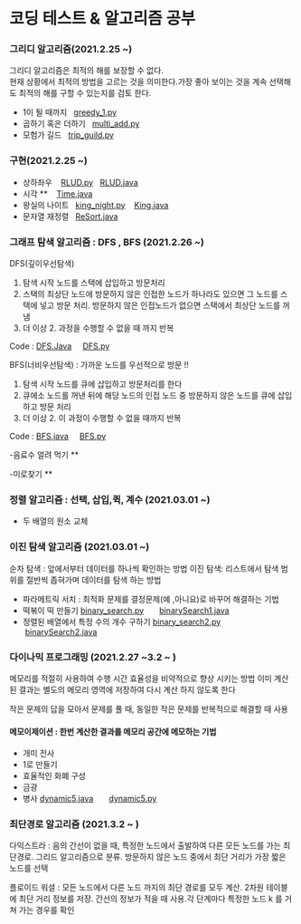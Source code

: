 
# 코딩 테스트 & 알고리즘 공부



### 그리디 알고리즘(2021.2.25 ~)


그리디 알고리즘은 최적의 해를 보장할 수 없다.<br>
현재 상황에서 최적의 방법을 고르는 것을 의미한다.가장 좋아 보이는 것을 계속 선택해도 최적의
해를 구할 수 있는지를 검토 한다. 

- 1이 될 때까지 &nbsp;&nbsp;[greedy_1.py](https://github.com/sujin16/studycoding/blob/main/code/greedy_1.py)
- 곱하기 혹은 더하기 &nbsp;&nbsp;[multi_add.py](https://github.com/sujin16/studycoding/blob/main/code/multi_or_add.py)
- 모험가 길드 &nbsp;&nbsp;[trip_guild.py](https://github.com/sujin16/studycoding/blob/main/code/trip_guild.py)


### 구현(2021.2.25 ~)

- 상하좌우 &nbsp;&nbsp; [RLUD.py](https://github.com/sujin16/studycoding/blob/main/code/RLUD.py) &nbsp; [RLUD.java](https://github.com/sujin16/studycoding/blob/main/code/RLUD.java)
- 시각 ** &nbsp;&nbsp; [Time.java](https://github.com/sujin16/studycoding/blob/main/code/Time.java)
- 왕실의 나이트  &nbsp;&nbsp;[king_night.py](https://github.com/sujin16/studycoding/blob/main/code/king_night.py) &nbsp;&nbsp; [King.java](https://github.com/sujin16/studycoding/blob/main/code/King.java)
- 문자열 재정렬 &nbsp;&nbsp;[ReSort.java](https://github.com/sujin16/studycoding/blob/main/code/ReSort.java)



### 그래프 탐색 알고리즘 : DFS , BFS (2021.2.26 ~)

DFS(깊이우선탐색)
1. 탐색 시작 노드를 스택에 삽입하고 방문처리
2. 스택의 최상단 노드에 방문하지 않은 인접한 노드가 하나라도 있으면 그 노드를 스택에 넣고 방문 처리. 방문하지 않은 인접노드가 없으면 스택에서 최상단 노드를 꺼냄
3. 더  이상 2. 과정을 수행할 수 없을 때 까지 반복

Code : [DFS.Java](https://github.com/ndb796/python-for-coding-test/blob/master/5/8.java) &nbsp; &nbsp; [DFS.py](https://github.com/ndb796/python-for-coding-test/blob/master/5/8.py)

BFS(너비우선탐색) : 가까운 노드를 우선적으로 방문 !! 
1. 탐색 시작 노드를 큐에 삽입하고 방문처리를 한다
2. 큐에소 노드를 꺼낸 뒤에 해당 노드의 인접 노드 중 방문하지 않은 노드를 큐에 삽입하고 방문 처리
3. 더 이상 2. 이 과정이 수행할 수 없을 때까지 반복

Code : [BFS.java](https://github.com/ndb796/python-for-coding-test/blob/master/5/9.java) &nbsp; &nbsp; [BFS.py](https://github.com/ndb796/python-for-coding-test/blob/master/5/9.py)

-음료수 얼려 먹기 ** 


-미로찾기 ** 




### 정렬 알고리즘 : 선택, 삽입,퀵, 계수 (2021.03.01 ~)

- 두 배열의 원소 교체



### 이진 탐색 알고리즘 (2021.03.01 ~)
순차 탐색 : 앞에서부터 데이터를 하나씩 확인하는 방법
이진 탐색: 리스트에서 탐색 범위를 절반씩 좁혀가며 데이터를 탐색 하는 방법

- 파라메트릭 서치 : 최적화 문제를 결정문제(예 ,아니요)로 바꾸어 해결하는 기법
- 떡볶이 떡 만들기 [binary_search.py](https://github.com/sujin16/studycoding/blob/main/code/binary_search.py) &nbsp; &nbsp;&nbsp; &nbsp;[binarySearch1.java](https://github.com/sujin16/studycoding/blob/main/code/binarySearch1.java)
- 정렬된 배열에서 특정 수의 개수 구하기 [binary_search2.py](
https://github.com/sujin16/studycoding/blob/main/code/binary_search2.py) &nbsp; &nbsp;&nbsp; &nbsp;[binarySearch2.java](https://github.com/sujin16/studycoding/blob/main/code/binarySearch2.java)




### 다이나믹 프로그래밍 (2021.2.27 ~3.2 ~ ) 

메모리를 적절히 사용하여 수행 시간 효율성을 비약적으로 향상 시키는 방법
이미 계산된 결과는 별도의 메모리 영역에 저장하여 다시 계산 하지 않도록 한다

작은 문제의 답을 모아서 문제를 풀 때, 동일한 작은 문제를 반복적으로 해결할 때 사용

#### 메모이제이션 : 한번 계산한 결과를 메모리 공간에 메모하는 기법 
- 개미 전사
- 1로 만들기
- 효율적인 화폐 구성
- 금광
- 병사 [dynamic5.java](https://github.com/sujin16/studycoding/tree/main/code/dynamic5.java)&nbsp; &nbsp;&nbsp; &nbsp; [dynamic5.py](https://github.com/sujin16/studycoding/tree/main/code/dynamic5.py)





### 최단경로 알고리즘 (2021.3.2 ~ ) 

다익스트라 : 음의 간선이 없을 때, 특정한 노드에서 출발하여 다른 모든 노드를 가는 최단경로. 그리드 알고리즘으로 분류. 방문하지 않은 노드 중에서 최단 거리가 가장 짧은 노드를 선택



플로이드 워셜 : 모든 노드에서 다른 노드 까지의 최단 경로를 모두 계산. 2차원 테이블에 최단 거리 정보를 저장. 간선의 정보가 적을 때 사용.각 단계마다 특정한 노드 k 를 거쳐 가는 경우를 확인 







